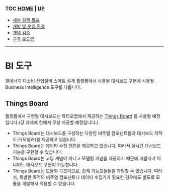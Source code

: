 ### TOC [HOME](/) | [UP](..)

- [세부 실행 목표](/docs/concept.md)
- [개발 및 운영 환경](/docs/devops)
- [개념 검증](/docs/poc)
- [구축 로드맵](/docs/roadmap)

---

# BI 도구

열에너지 다소비 산업설비 스마트 설계 플랫폼에서 사용될 대시보드 구현에 사용될 Business Intelligence 도구를 다룹니다.

## Things Board

플랫폼에서 구현될 대시보드는 하티오랩에서 제공하는 [Things Board](http://www.hatiolab.com/thingsboard.html) 를 사용할 예정입니다.(당 과제에 한해서 무상 제공할 예정입니다.)

- Things Board는 대시보드를 구성하는 다양한 비주얼 컴포넌트들과 대시보드 저작도구(모델러)를 제공하고 있습니다.
- Things Board는 데이타 수집 엔진을 제공하고 있습니다. 따라서 실시간 대시보드 기능을 구현할 수 있습니다.
- Things Board는 코딩 개념이 아니고 모델링 개념을 제공하기 때문에 개발자가 아니어도 대시보드 구현이 가능합니다.
- Things Board는 모듈화 구조이므로, 쉽게 기능모듈들을 착탈할 수 있습니다. 따라서, 특별한 목적의 비주얼 컴포넌트나 데이타 수집기가 필요한 경우에도 별도로 모듈을 개발해서 적용할 수 있습니다.
